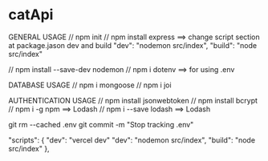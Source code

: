 ﻿# catApi

GENERAL USAGE
// npm init
// npm install express ==> change script section at package.jason dev and build
"dev": "nodemon src/index",
"build": "node src/index"

// npm install --save-dev nodemon
// npm i dotenv ==> for using .env

DATABASE USAGE
// npm i mongoose
// npm i joi

AUTHENTICATION USAGE
// npm install jsonwebtoken
// npm install bcrypt
// npm i -g npm ==> Lodash
// npm i --save lodash ==> Lodash

git rm --cached .env
git commit -m "Stop tracking .env"


  "scripts": {
    "dev": "vercel dev"
    "dev": "nodemon src/index",
    "build": "node src/index"
  },